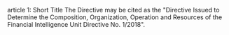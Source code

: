 article 1: Short Title
The Directive may be cited as the &quot;Directive Issued to Determine the Composition, Organization, Operation and Resources of the Financial Intelligence Unit Directive No. 1&#x2F;2018&quot;.
<ul>
</ul>